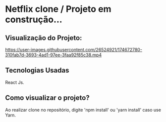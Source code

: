
# Netflix clone / Projeto em construção...

## Visualização do Projeto:
https://user-images.githubusercontent.com/26524921/174672780-310fab7d-3693-4ad1-97ee-3faa92f85c38.mp4


## Tecnologias Usadas
React Js.

## Como visualizar o projeto?
Ao realizar clone no repositório, digite 'npm install' ou 'yarn install' caso use Yarn.


